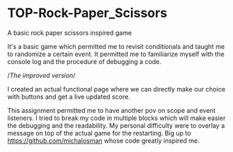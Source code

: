 # TOP-Rock-Paper_Scissors
A basic rock paper scissors inspired game

It's a basic game which permitted me to revisit conditionals and taught me to randomize a certain event.
It permitted me to familiarize myself with the console log and the procedure of debugging a code.

/*The improved version*/

I created an actual functional page where we can directly make our choice with buttons and get a live updated score.

This assignment permitted me to have another pov on scope and event listeners.
I tried to break my code in multiple blocks which will make easier the debugging and the readability.
My personal difficulty were to overlay a message on top of the actual game for the restarting. Big up to https://github.com/michalosman whose code greatly inspired me.